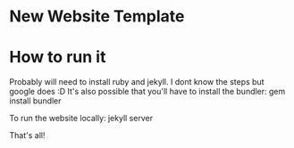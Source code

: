 # New Website Template

# How to run it

Probably will need to install ruby and jekyll. I dont know the steps but google does :D
It's also possible that you'll have to install the bundler: gem install bundler

To run the website locally: jekyll server

That's all!




